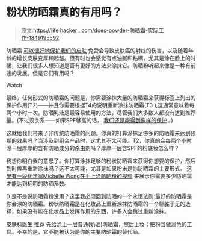 # 粉状防晒霜真的有用吗？

> 原文:[https://life hacker . com/does-powder-防晒霜-实际工作-1849195592](https://lifehacker.com/does-powder-sunscreen-actually-work-1849195592)

防晒霜 [可以很好地保护我们的皮肤](https://lifehacker.com/ffs-sunscreen-isnt-bad-for-you-1848880914) 免受会导致皮肤癌的射线的伤害，以及随着年龄的增长皮肤变厚和起皱。但有时也会感觉有点油腻和粘稠，尤其是涂在脸上的时候，让我们很多人想知道是否有更好的方法来涂抹它。防晒粉听起来像是一种有前途的发展。但是它们有用吗？

Watch

最终，任何形式的防晒霜的问题是，你需要涂抹大量的防晒霜来获得标签上列出的保护作用(T2)——并且你需要根据T4的说明重新涂抹防晒霜(T3 ),这通常意味着每两个小时一次。防晒乳液是最容易使用的方法，尽管我们大多数人都没有达到推荐量。(不过没关系——如果SPF够高的话， [我们还是能得到像样的保护](https://lifehacker.com/high-spf-sunscreens-really-are-better-1825667090) 。)

这就给我们带来了非传统防晒霜的问题。你真的打算涂抹足够多的防晒霜来达到预期的效果吗？当涉及到组合产品时，这尤其不太可能。T2，你真的会每两个小时涂一层厚厚的含有防晒成分的杀虫剂吗？厚厚一层含SPF的粉底妆怎么样？

我想你明白我的意思了。你打算涂抹足够的粉状防晒霜来获得你想要的保护，然后到时候再重新涂抹吗？这不太可能，尤其是如果粉末是你防晒霜的主要形式。 [这里有一段化学家Michelle Wong在手上涂防晒粉的视频](https://www.youtube.com/watch?v=XidXjAD53BU) 来展示你需要多少防晒霜才能达到标明的防晒系数。

D 是不是说防晒霜粉没用？这里我必须回到防晒的一个永恒法则:最好的防晒霜是你会涂的防晒霜。粉状防晒霜是在化妆品上重新涂抹防晒霜的一个聊胜于无的选择，如果没有能在化妆品上发挥作用的东西，许多人会跳过重新涂抹。

皮肤科医生 [推荐](https://www.byrdie.com/powder-sunscreen-5070160) 先给涂上一层普通(奶油)防晒霜，然后上妆；把粉当做润色的工具。不幸的是，它不能被认为是你的主要防晒霜的替代品。